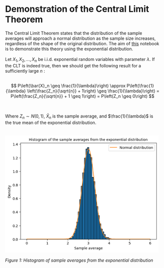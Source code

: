 # Demonstration of the Central Limit Theorem

The Central Limit Theorem states that the distribution of the sample averages will approach a normal distribution as the sample size increases, regardless of the shape of the original distribution. The aim of [this](CLT_code.ipynb) notebook is to demonstrate this theory using the exponential distribution.
<br><br>
Let $X_{1}, X_{2}, ..., X_{n}$ be i.i.d. exponential random variables with parameter $\lambda$. If the CLT is indeed true, then we should get the following result for a sufficiently large $n$ :<br><br>

$$
P\left(\bar{X}_n \geq \frac{1}{\lambda}\right) \approx P\left(\frac{1}{\lambda} \left(\frac{Z_n}{\sqrt{n}} + 1\right) \geq \frac{1}{\lambda}\right) = P\left(\frac{Z_n}{\sqrt{n}} + 1 \geq 1\right) = P\left(Z_n \geq 0\right)
$$

<br><br>Where $Z_n \sim N(0,1)$, $\bar{X}_{n}$ is the sample average, and $\frac{1}{\lambda}$ is the true mean of the exponential distribution.<br><br><br>
<img src="histogram_of_sample_averages.png" alt="histogram_of_sample_averages" width="500"/>

*Figure 1: Histogram of sample averages from the exponential distribution*
